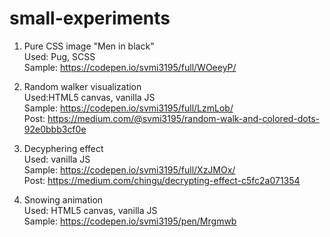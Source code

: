 # small-experiments

1. Pure CSS image "Men in black"  
Used: Pug, SCSS  
Sample: https://codepen.io/svmi3195/full/WOeeyP/  

2. Random walker visualization  
Used:HTML5 canvas, vanilla JS  
Sample: https://codepen.io/svmi3195/full/LzmLob/  
Post: https://medium.com/@svmi3195/random-walk-and-colored-dots-92e0bbb3cf0e  

3. Decyphering effect  
Used: vanilla JS  
Sample: https://codepen.io/svmi3195/full/XzJMOx/  
Post: https://medium.com/chingu/decrypting-effect-c5fc2a071354  

4. Snowing animation  
Used: HTML5 canvas, vanilla JS  
Sample: https://codepen.io/svmi3195/pen/Mrgmwb  
